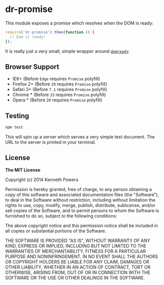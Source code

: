 # dr-promise

This module exposes a promise which resolves when the DOM is ready:

``` js
require('dr-promise').then(function () {
  // Dom is ready!
});
```

It is really just a very small, simple wrapper around [`domready`].

## Browser Support

* IE6+ (Before `Edge` requires `Promise` polyfill)
* Firefox 2+ (Before `29` requires `Promise` polyfill)
* Safari 3+ (Before `7.1` requires `Promise` polyfill)
* Chrome * (Before `33` requires `Promise` polyfill)
* Opera * (Before `20` requires `Promise` polyfill)

## Testing

```sh
npm test
```

This will spin up a server which serves a very simple test document. The URL to
the server is printed in your terminal.

## License

**The MIT License**

Copyright (c) 2014 Kenneth Powers

Permission is hereby granted, free of charge, to any person obtaining a copy
of this software and associated documentation files (the "Software"), to deal
in the Software without restriction, including without limitation the rights
to use, copy, modify, merge, publish, distribute, sublicense, and/or sell
copies of the Software, and to permit persons to whom the Software is
furnished to do so, subject to the following conditions:

The above copyright notice and this permission notice shall be included in all
copies or substantial portions of the Software.

THE SOFTWARE IS PROVIDED "AS IS", WITHOUT WARRANTY OF ANY KIND, EXPRESS OR
IMPLIED, INCLUDING BUT NOT LIMITED TO THE WARRANTIES OF MERCHANTABILITY,
FITNESS FOR A PARTICULAR PURPOSE AND NONINFRINGEMENT. IN NO EVENT SHALL THE
AUTHORS OR COPYRIGHT HOLDERS BE LIABLE FOR ANY CLAIM, DAMAGES OR OTHER
LIABILITY, WHETHER IN AN ACTION OF CONTRACT, TORT OR OTHERWISE, ARISING FROM,
OUT OF OR IN CONNECTION WITH THE SOFTWARE OR THE USE OR OTHER DEALINGS IN THE
SOFTWARE.

[`domready`]: https://github.com/ded/domready "domReady"
